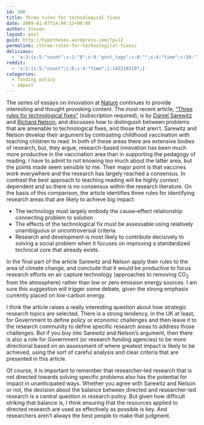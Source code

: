 ```yaml
---
id: 300
title: Three rules for technological fixes
date: 2009-01-07T14:04:12+00:00
author: Steven
layout: post
guid: http://hypotheses.wordpress.com/?p=12
permalink: /three-rules-for-technological-fixes/
delicious:
  - 'a:3:{s:5:"count";s:1:"0";s:9:"post_tags";s:0:"";s:4:"time";s:10:"1277489667";}'
reddit:
  - 'a:2:{s:5:"count";i:0;s:4:"time";i:1422182187;}'
categories:
  - funding policy
  - impact
---
```

The series of essays on innovation at <a href="http://www.nature.com/nature/index.html" target="_blank">Nature</a> continues to provide interesting and thought provoking content. The most recent article, <a href="http://www.nature.com/nature/journal/v456/n7224/full/456871a.html" target="_blank">&#8220;Three rules for technological fixes&#8221;</a> (subscription required), is by <a href="http://www.cspo.org/about/people/sarewitz.htm" target="_blank">Daniel Sarewitz</a> and <a href="http://www.iserp.columbia.edu/people/nelson.html" target="_blank">Richard Nelson</a>, and discusses how to distinguish between problems that are amenable to technological fixes, and those that aren&#8217;t. Sarewitz and Nelson develop their argument by contrasting childhood vaccination with teaching children to read. In both of these areas there are extensive bodies of research, but, they argue, research-based innovation has been much more productive in the vaccination area than in supporting the pedagogy of reading. I have to admit to not knowing too much about the latter area, but the points made seem sensible to me. Their major point is that vaccines work everywhere and the research has largely reached a consensus. In contrast the best approach to teaching reading will be highly context dependent and so there is no consensus within the research literature. On the basis of this comparison, the article identifies three rules for identifying research areas that are likely to achieve big impact:

  * The technology must largely embody the cause–effect relationship connecting problem to solution
  * The effects of the technological fix must be assessable using relatively unambiguous or uncontroversial criteria
  * Research and development is most likely to contribute decisively to solving a social problem when it focuses on improving a standardized technical core that already exists.

In the final part of the article Sarewitz and Nelson apply their rules to the area of climate change, and conclude that it would be productive to focus research efforts on air capture technology (approaches to removing CO<sub>2</sub> from the atmosphere) rather than low or zero emission energy sources. I am sure this suggestion will trigger some debate, given the strong emphasis currently placed on low-carbon energy.

I think the article raises a really interesting question about how strategic research topics are selected. There is a strong tendency, in the UK at least, for Government to define policy or economic challenges and then leave it to the research community to define specific research areas to address those challenges. But if you buy into Sarewitz and Nelson&#8217;s argument, then there is also a role for Government (or research funding agencies) to be more directional based on an assessment of where greatest impact is likely to be achieved, using the sort of careful analysis and clear criteria that are presented in this article.

Of course, it is important to remember that researcher-led research that is not directed towards solving specific problems also has the potential for impact in unanticipated ways. Whether you agree with Sarewitz and Nelson or not, the decision about the balance between directed and researcher-led research is a central question in research policy. But given how difficult striking that balance is, I think ensuring that the resources applied to directed research are used as effectively as possible is key. And researchers aren&#8217;t always the best people to make that judgment.